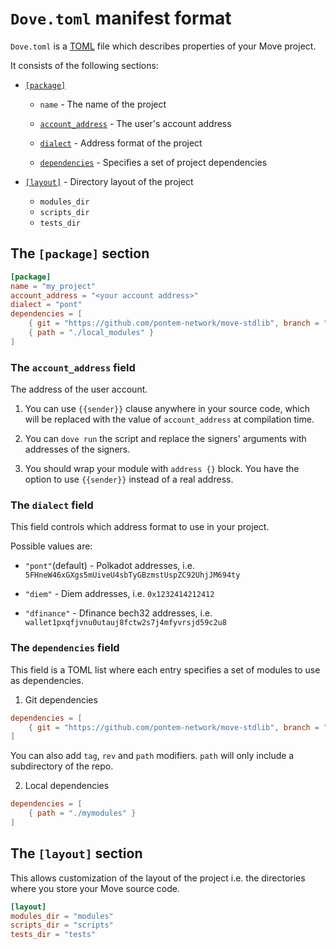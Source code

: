 # `Dove.toml` manifest format

`Dove.toml` is a [TOML](https://toml.io/en/) file which describes properties of your Move project.

It consists of the following sections: 

* [`[package]`](#the-package-section) 
    * `name` - The name of the project
      
    * [`account_address`](#the-account_address-field) - The user's account address

    * [`dialect`](#the-dialect-field) - Address format of the project 
      
    * [`dependencies`](#the-dependencies-field) - Specifies a set of project dependencies
    
* [`[layout]`](#the-layout-section) - Directory layout of the project
    * `modules_dir`
    * `scripts_dir`
    * `tests_dir`
    
## The `[package]` section

```toml
[package]
name = "my_project"
account_address = "<your account address>"
dialect = "pont"
dependencies = [
    { git = "https://github.com/pontem-network/move-stdlib", branch = "v0.3.0" },
    { path = "./local_modules" }
]
```

### The `account_address` field

The address of the user account. 

1. You can use `{{sender}}` clause anywhere in your source code, 
   which will be replaced with the value of `account_address` at compilation time.

2. You can `dove run` the script and replace the signers' arguments with addresses of the signers.
 
3. You should wrap your module with `address {}` block. You have the option to use `{{sender}}` instead of a real address.

### The `dialect` field

This field controls which address format to use in your project. 

Possible values are:
* `"pont"`(default) - Polkadot addresses,
  i.e. `5FHneW46xGXgs5mUiveU4sbTyGBzmstUspZC92UhjJM694ty`

* `"diem"` - Diem addresses, i.e. `0x1232414212412`

* `"dfinance"` - Dfinance bech32 addresses, 
  i.e. `wallet1pxqfjvnu0utauj8fctw2s7j4mfyvrsjd59c2u8`
  
### The `dependencies` field

This field is a TOML list where each entry specifies a set of modules to use as dependencies.

1. Git dependencies

```toml
dependencies = [ 
    { git = "https://github.com/pontem-network/move-stdlib", branch = "my-branch" } 
]
```

You can also add `tag`, `rev` and `path` modifiers. 
`path` will only include a subdirectory of the repo.  

2. Local dependencies 
```toml
dependencies = [ 
    { path = "./mymodules" } 
]
```

## The `[layout]` section

This allows customization of the layout of the project i.e. the directories where you store your Move source code.

```toml
[layout]
modules_dir = "modules"
scripts_dir = "scripts"
tests_dir = "tests"
```
